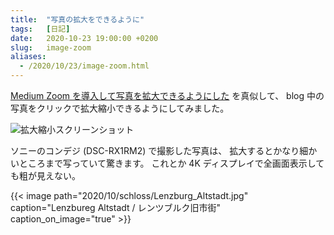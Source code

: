 ```yaml
---
title:  "写真の拡大をできるように"
tags:	[日記]
date:	2020-10-23 19:00:00 +0200
slug:   image-zoom
aliases:
  - /2020/10/23/image-zoom.html
---
```

[Medium Zoom を導入して写真を拡大できるようにした](https://portalshit.net/2020/10/16/medium-zoom-is-awesome?utm_source=feedburner&utm_medium=feed&utm_campaign=Feed%3A+portalshit+%28portal+shit%21%29) を真似して、
blog 中の写真をクリックで拡大縮小できるようにしてみました。

![拡大縮小スクリーンショット](/assets/2020/10/zoom/chrome-capture.gif)

ソニーのコンデジ (DSC-RX1RM2) で撮影した写真は、
拡大するとかなり細かいところまで写っていて驚きます。
これとか 4K ディスプレイで全画面表示しても粗が見えない。

{{< image
    path="2020/10/schloss/Lenzburg_Altstadt.jpg"
    caption="Lenzbureg Altstadt / レンツブルク旧市街"
    caption_on_image="true" >}}

